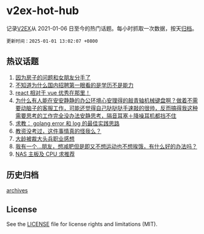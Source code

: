 # v2ex-hot-hub

 记录[V2EX](https://www.v2ex.com/)从 2021-01-06 日至今的热门话题。每小时抓取一次数据，按天[归档](archives)。

`更新时间：2025-01-01 13:02:07 +0800`

## 热议话题

1. [因为房子的问题和女朋友分手了](https://www.v2ex.com/t/1101644)
1. [不知道为什么国内招聘第一眼看的是学历不是能力](https://www.v2ex.com/t/1101567)
1. [react 相对于 vue 优秀在那里！](https://www.v2ex.com/t/1101553)
1. [为什么有人能在安安静静的办公环境心安理得的敲青轴机械键盘啊？做着不需要动脑子的客服工作，可能还觉得自己哒哒哒手速敲的很帅，反而搞得我这种需要思考的工作完全没办法安静思考，隔音耳塞＋降噪耳机都挡不住](https://www.v2ex.com/t/1101603)
1. [求教： golang error 和 log 的最佳实践思路](https://www.v2ex.com/t/1101542)
1. [教资没考过，这件事情真的怪我么？](https://www.v2ex.com/t/1101606)
1. [大龄被裁大头兵职业感想](https://www.v2ex.com/t/1101570)
1. [我有一个...朋友，想减肥但是即又不想运动也不想挨饿，有什么好的办法吗？](https://www.v2ex.com/t/1101565)
1. [NAS 主板及 CPU 求推荐](https://www.v2ex.com/t/1101600)

## 历史归档

[archives](archives)

## License

See the [LICENSE](LICENSE) file for license rights and limitations (MIT).
